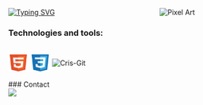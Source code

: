 [![Typing SVG](https://readme-typing-svg.demolab.com?font=Handjet&size=30&duration=3000&pause=1000&color=FFE323&center=true&width=435&lines=Oiii!!+Eu+sou+Hypn0s+;Sejam+bem+vindos+ao+meu+github!!%E2%9C%A8)](https://git.io/typing-svg)
<img src="https://i.pinimg.com/originals/23/7a/c5/237ac54cdea81df47af9a65f895ee6db.gif" alt="Pixel Art" align="right" width="200">

### Technologies and tools:

<div style="display: inline_block"><br>

  <img align="center" alt="Cris-HTML" height="35" width="40" src="https://raw.githubusercontent.com/devicons/devicon/master/icons/html5/html5-original.svg">
  <img align="center" alt="Cris-CSS" height="35" width="40" src="https://raw.githubusercontent.com/devicons/devicon/master/icons/css3/css3-original.svg">
  <img align="center" alt="Cris-Git" height="35" width="40" src="https://cdn.jsdelivr.net/gh/devicons/devicon/icons/git/git-original.svg">
  
</div><br>
### Contact

<div> 
  <a href="https://www.linkedin.com/in/erick-lopes-da-silva-aa7731328" target="_blank"><img src="https://img.shields.io/badge/-LinkedIn-%230077B5?style=for-the-badge&logo=linkedin&logoColor=white" target="_blank"></a> 
</div>
